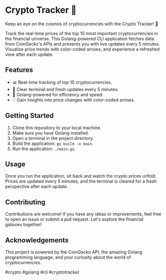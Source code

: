 # Crypto Tracker 🚀

Keep an eye on the cosmos of cryptocurrencies with the Crypto Tracker! 🌌

Track the real-time prices of the top 10 most important cryptocurrencies in the financial universe. This Golang-powered CLI application fetches data from CoinGecko's APIs and presents you with live updates every 5 minutes. Visualize price trends with color-coded arrows, and experience a refreshed view after each update.

## Features

- 📊 Real-time tracking of top 10 cryptocurrencies.
- 🔮 Clear terminal and fresh updates every 5 minutes.
- 🚀 Golang-powered for efficiency and speed.
- 💡 Gain insights into price changes with color-coded arrows.

## Getting Started

1. Clone this repository to your local machine.
2. Make sure you have Golang installed.
3. Open a terminal in the project directory.
4. Build the application: `go build -o main`.
5. Run the application: `./main.go`.


## Usage

Once you run the application, sit back and watch the crypto prices unfold. Prices are updated every 5 minutes, and the terminal is cleared for a fresh perspective after each update.

## Contributing

Contributions are welcome! If you have any ideas or improvements, feel free to open an issue or submit a pull request. Let's explore the financial galaxies together!

## Acknowledgements

This project is powered by the CoinGecko API, the amazing Golang programming language, and your curiosity about the world of cryptocurrencies.

\#crypto #golang #cli #cryptotracker

